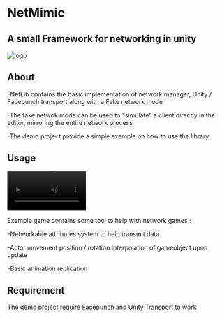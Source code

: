 # NetMimic

## A small Framework for networking in unity

![logo](https://i.imgur.com/0PncxCR.png)


## About

  -NetLib contains the basic implementation of network manager, Unity / Facepunch transport along with a Fake network mode

  -The fake netwok mode can be used to "simulate" a client directly in the editor, mirroring the entire network process

  -The demo project provide a simple exemple on how to use the library

## Usage

  <video src='https://github-production-user-asset-6210df.s3.amazonaws.com/8162241/280515495-a3301ffa-72f1-4dd8-bd3d-7d6a473940ab.mp4' width=180/></video>  

  Exemple game contains some tool to help with network games :

  -Networkable attributes system to help transmit data
  
  -Actor movement position / rotation Interpolation of gameobject upon update

  -Basic animation replication

## Requirement 
The demo project require Facepunch and Unity Transport to work

